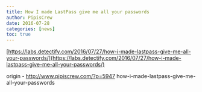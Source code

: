 ```yaml
---
title: How I made LastPass give me all your passwords
author: PipisCrew
date: 2016-07-28
categories: [news]
toc: true
---
```


[https://labs.detectify.com/2016/07/27/how-i-made-lastpass-give-me-all-your-passwords/](https://labs.detectify.com/2016/07/27/how-i-made-lastpass-give-me-all-your-passwords/)

origin - http://www.pipiscrew.com/?p=5947 how-i-made-lastpass-give-me-all-your-passwords